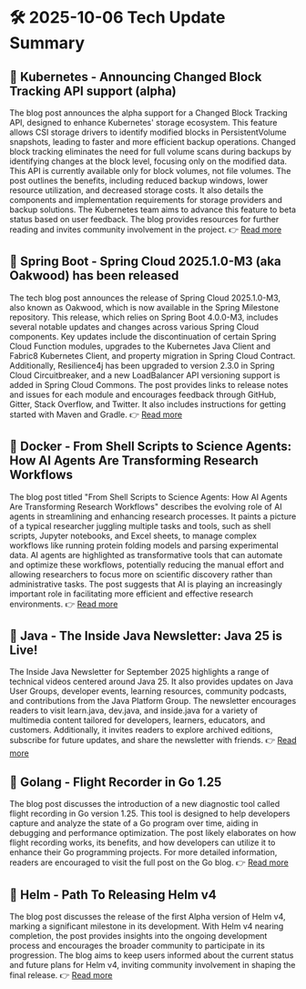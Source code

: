# 🛠️ 2025-10-06 Tech Update Summary

## 🔹 Kubernetes - Announcing Changed Block Tracking API support (alpha)
The blog post announces the alpha support for a Changed Block Tracking API, designed to enhance Kubernetes' storage ecosystem. This feature allows CSI storage drivers to identify modified blocks in PersistentVolume snapshots, leading to faster and more efficient backup operations. Changed block tracking eliminates the need for full volume scans during backups by identifying changes at the block level, focusing only on the modified data. This API is currently available only for block volumes, not file volumes. The post outlines the benefits, including reduced backup windows, lower resource utilization, and decreased storage costs. It also details the components and implementation requirements for storage providers and backup solutions. The Kubernetes team aims to advance this feature to beta status based on user feedback. The blog provides resources for further reading and invites community involvement in the project.
👉 [Read more](https://kubernetes.io/blog/2025/09/25/csi-changed-block-tracking/)

## 🔹 Spring Boot - Spring Cloud 2025.1.0-M3 (aka Oakwood) has been released
The tech blog post announces the release of Spring Cloud 2025.1.0-M3, also known as Oakwood, which is now available in the Spring Milestone repository. This release, which relies on Spring Boot 4.0.0-M3, includes several notable updates and changes across various Spring Cloud components. Key updates include the discontinuation of certain Spring Cloud Function modules, upgrades to the Kubernetes Java Client and Fabric8 Kubernetes Client, and property migration in Spring Cloud Contract. Additionally, Resilience4j has been upgraded to version 2.3.0 in Spring Cloud Circuitbreaker, and a new LoadBalancer API versioning support is added in Spring Cloud Commons. The post provides links to release notes and issues for each module and encourages feedback through GitHub, Gitter, Stack Overflow, and Twitter. It also includes instructions for getting started with Maven and Gradle.
👉 [Read more](https://spring.io/blog/2025/10/03/spring-cloud-2025-1-0-M3-aka-oakwood-has-been-released)

## 🔹 Docker - From Shell Scripts to Science Agents: How AI Agents Are Transforming Research Workflows
The blog post titled "From Shell Scripts to Science Agents: How AI Agents Are Transforming Research Workflows" describes the evolving role of AI agents in streamlining and enhancing research processes. It paints a picture of a typical researcher juggling multiple tasks and tools, such as shell scripts, Jupyter notebooks, and Excel sheets, to manage complex workflows like running protein folding models and parsing experimental data. AI agents are highlighted as transformative tools that can automate and optimize these workflows, potentially reducing the manual effort and allowing researchers to focus more on scientific discovery rather than administrative tasks. The post suggests that AI is playing an increasingly important role in facilitating more efficient and effective research environments.
👉 [Read more](https://www.docker.com/blog/ai-science-agents-research-workflows/)

## 🔹 Java - The Inside Java Newsletter: Java 25 is Live!
The Inside Java Newsletter for September 2025 highlights a range of technical videos centered around Java 25. It also provides updates on Java User Groups, developer events, learning resources, community podcasts, and contributions from the Java Platform Group. The newsletter encourages readers to visit learn.java, dev.java, and inside.java for a variety of multimedia content tailored for developers, learners, educators, and customers. Additionally, it invites readers to explore archived editions, subscribe for future updates, and share the newsletter with friends.
👉 [Read more](https://inside.java/2025/10/03/inside-java-newsletter/)

## 🔹 Golang - Flight Recorder in Go 1.25
The blog post discusses the introduction of a new diagnostic tool called flight recording in Go version 1.25. This tool is designed to help developers capture and analyze the state of a Go program over time, aiding in debugging and performance optimization. The post likely elaborates on how flight recording works, its benefits, and how developers can utilize it to enhance their Go programming projects. For more detailed information, readers are encouraged to visit the full post on the Go blog.
👉 [Read more](https://go.dev/blog/flight-recorder)

## 🔹 Helm - Path To Releasing Helm v4
The blog post discusses the release of the first Alpha version of Helm v4, marking a significant milestone in its development. With Helm v4 nearing completion, the post provides insights into the ongoing development process and encourages the broader community to participate in its progression. The blog aims to keep users informed about the current status and future plans for Helm v4, inviting community involvement in shaping the final release.
👉 [Read more](https://helm.sh/blog/path-to-helm-v4/)

